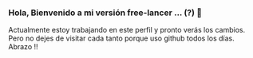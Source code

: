 ### Hola, Bienvenido a mi versión free-lancer ... (?) 👋

<!--
**samusisto/samusisto** is a ✨ _special_ ✨ repository because its `README.md` (this file) appears on your GitHub profile. -->

Actualmente estoy trabajando en este perfil y pronto verás los cambios. Pero no dejes de visitar cada tanto 
porque uso github todos los días.
Abrazo !!
<!--
Here are some ideas to get you started:

- 🔭 I’m currently working on ...
- 🌱 I’m currently learning ...
- 👯 I’m looking to collaborate on ...
- 🤔 I’m looking for help with ...
- 💬 Ask me about ...
- 📫 How to reach me: ...
- 😄 Pronouns: ...
- ⚡ Fun fact: ...
-->
